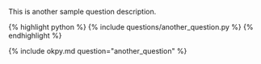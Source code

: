 This is another sample question description.

{% highlight python %}
{% include questions/another_question.py %}
{% endhighlight %}

{% include okpy.md question="another_question" %}
